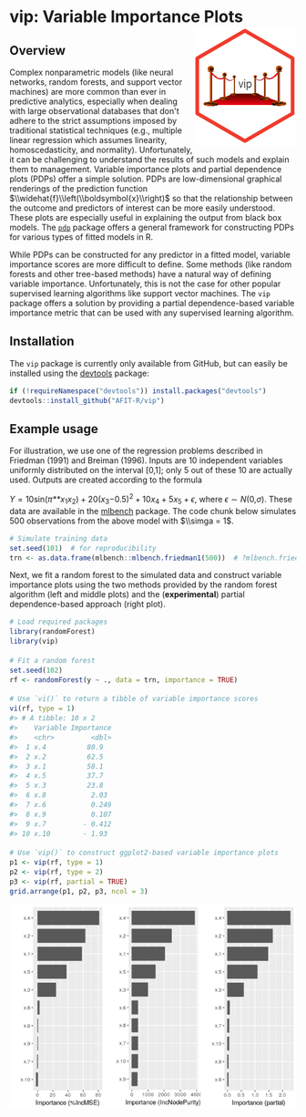 <!-- README.md is generated from README.Rmd. Please edit that file -->
vip: Variable Importance Plots <img src="tools/vip-logo.png" align="right" />
=============================================================================

Overview
--------

Complex nonparametric models (like neural networks, random forests, and support vector machines) are more common than ever in predictive analytics, especially when dealing with large observational databases that don't adhere to the strict assumptions imposed by traditional statistical techniques (e.g., multiple linear regression which assumes linearity, homoscedasticity, and normality). Unfortunately, it can be challenging to understand the results of such models and explain them to management. Variable importance plots and partial dependence plots (PDPs) offer a simple solution. PDPs are low-dimensional graphical renderings of the prediction function $\\widehat{f}\\left(\\boldsymbol{x}\\right)$ so that the relationship between the outcome and predictors of interest can be more easily understood. These plots are especially useful in explaining the output from black box models. The [`pdp`](https://github.com/bgreenwell/pdp) package offers a general framework for constructing PDPs for various types of fitted models in R.

While PDPs can be constructed for any predictor in a fitted model, variable importance scores are more difficult to define. Some methods (like random forests and other tree-based methods) have a natural way of defining variable importance. Unfortunately, this is not the case for other popular supervised learning algorithms like support vector machines. The `vip` package offers a solution by providing a partial dependence-based variable importance metric that can be used with any supervised learning algorithm.

Installation
------------

The `vip` package is currently only available from GitHub, but can easily be installed using the [devtools](https://CRAN.R-project.org/package=devtools) package:

``` r
if (!requireNamespace("devtools")) install.packages("devtools")
devtools::install_github("AFIT-R/vip")
```

Example usage
-------------

For illustration, we use one of the regression problems described in Friedman (1991) and Breiman (1996). Inputs are 10 independent variables uniformly distributed on the interval \[0,1\]; only 5 out of these 10 are actually used. Outputs are created according to the formula

*Y* = 10sin(*π**x*<sub>1</sub>*x*<sub>2</sub>) + 20(*x*<sub>3</sub>−0.5)<sup>2</sup> + 10*x*<sub>4</sub> + 5*x*<sub>5</sub> + *ϵ*,
 where *ϵ* ∼ *N*(0,*σ*). These data are available in the [mlbench](https://CRAN.R-project.org/package=mlbench) package. The code chunk below simulates 500 observations from the above model with $\\simga = 1$.

``` r
# Simulate training data
set.seed(101)  # for reproducibility
trn <- as.data.frame(mlbench::mlbench.friedman1(500))  # ?mlbench.friedman1
```

Next, we fit a random forest to the simulated data and construct variable importance plots using the two methods provided by the random forest algorithm (left and middle plots) and the (**experimental**) partial dependence-based approach (right plot).

``` r
# Load required packages
library(randomForest)  
library(vip)

# Fit a random forest
set.seed(102)
rf <- randomForest(y ~ ., data = trn, importance = TRUE)

# Use `vi()` to return a tibble of variable importance scores
vi(rf, type = 1)
#> # A tibble: 10 x 2
#>    Variable Importance
#>    <chr>         <dbl>
#>  1 x.4          80.9  
#>  2 x.2          62.5  
#>  3 x.1          58.1  
#>  4 x.5          37.7  
#>  5 x.3          23.8  
#>  6 x.8           2.03 
#>  7 x.6           0.249
#>  8 x.9           0.107
#>  9 x.7         - 0.412
#> 10 x.10        - 1.93

# Use `vip()` to construct ggplot2-based variable importance plots
p1 <- vip(rf, type = 1)
p2 <- vip(rf, type = 2)
p3 <- vip(rf, partial = TRUE)
grid.arrange(p1, p2, p3, ncol = 3)
```

![](tools/README-example-rf-1.png)
